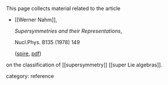 

This page collects material related to the article

* [[Werner Nahm]], 

  _Supersymmetries and their Representations_, 

  Nucl.Phys. B135 (1978) 149 

  ([spire](https://inspirehep.net/record/120988/), [pdf](http://cds.cern.ch/record/132743/files/197709213.pdf))

on the classification of [[supersymmetry]] [[super Lie algebras]].

category: reference